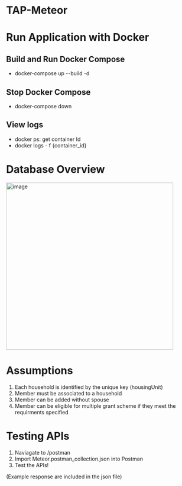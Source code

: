 # TAP-Meteor

# Run Application with Docker
## Build and Run Docker Compose
- docker-compose up --build -d   
## Stop Docker Compose
- docker-compose down

## View logs
- docker ps: get container Id
- docker logs - f {container_id}

# Database Overview
<img width="452" alt="image" src="https://user-images.githubusercontent.com/28836136/191396531-6de3f9d9-1643-4e00-8557-c27ba7f52833.png">

# Assumptions
1. Each household is identified by the unique key (housingUnit)
2. Member must be associated to a household 
3. Member can be added without spouse
4. Member can be eligible for multiple grant scheme if they meet the requirments specified

# Testing APIs
1. Naviagate to /postman
2. Import Meteor.postman_collection.json into Postman 
3. Test the APIs!

(Example response are included in the json file)

